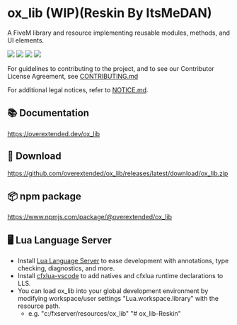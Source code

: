 # ox_lib (WIP)(Reskin By ItsMeDAN)

A FiveM library and resource implementing reusable modules, methods, and UI elements.

![](https://img.shields.io/github/downloads/overextended/ox_lib/total?logo=github)
![](https://img.shields.io/github/downloads/overextended/ox_lib/latest/total?logo=github)
![](https://img.shields.io/github/contributors/overextended/ox_lib?logo=github)
![](https://img.shields.io/github/v/release/overextended/ox_lib?logo=github)

For guidelines to contributing to the project, and to see our Contributor License Agreement, see [CONTRIBUTING.md](./CONTRIBUTING.md)

For additional legal notices, refer to [NOTICE.md](./NOTICE.md).


## 📚 Documentation

https://overextended.dev/ox_lib

## 💾 Download

https://github.com/overextended/ox_lib/releases/latest/download/ox_lib.zip

## 📦 npm package

https://www.npmjs.com/package/@overextended/ox_lib

## 🖥️ Lua Language Server

- Install [Lua Language Server](https://marketplace.visualstudio.com/items?itemName=sumneko.lua) to ease development with annotations, type checking, diagnostics, and more.
- Install [cfxlua-vscode](https://marketplace.visualstudio.com/items?itemName=overextended.cfxlua-vscode) to add natives and cfxlua runtime declarations to LLS.
- You can load ox_lib into your global development environment by modifying workspace/user settings "Lua.workspace.library" with the resource path.
  - e.g. "c:/fxserver/resources/ox_lib"
"# ox_lib-Reskin" 
